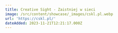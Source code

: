 ```yaml
---
title: Creative Sight - Zaistniej w sieci
image: /src/content/showcase/_images/cskl.pl.webp
url: 'https://cskl.pl/'
dateAdded: 2023-11-21T12:21:17.000Z
---
```


